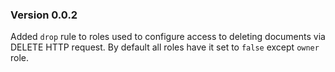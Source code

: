 ### Version 0.0.2

Added ```drop``` rule to roles used to configure access to deleting
documents via DELETE HTTP request. By default all roles have it set to
```false``` except ```owner``` role.
